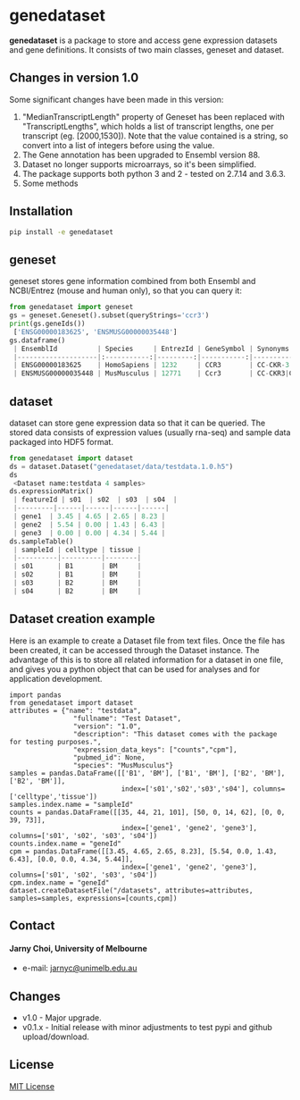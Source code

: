 genedataset
======
**genedataset** is a package to store and access gene expression datasets and gene definitions. It consists of two main classes, geneset and dataset.

## Changes in version 1.0
Some significant changes have been made in this version:
1. "MedianTranscriptLength" property of Geneset has been replaced with "TranscriptLengths", which holds a list of transcript lengths, one per transcript (eg. [2000,1530]). Note that the value contained is a string, so convert into a list of integers before using the value.
2. The Gene annotation has been upgraded to Ensembl version 88.
3. Dataset no longer supports microarrays, so it's been simplified.
4. The package supports both python 3 and 2 - tested on 2.7.14 and 3.6.3.
5. Some methods

## Installation
```bash
pip install -e genedataset
```

## geneset
geneset stores gene information combined from both Ensembl and NCBI/Entrez (mouse and human only), so that you can query it:
```python
from genedataset import geneset
gs = geneset.Geneset().subset(queryStrings='ccr3')
print(gs.geneIds())
 ['ENSG00000183625', 'ENSMUSG00000035448']
gs.dataframe()
 | EnsemblId          | Species     | EntrezId | GeneSymbol | Synonyms                     | Description                      | TranscriptLengths                             | Orthologue              |
 |--------------------|:-----------:|---------:|-----------:|-----------------------------:|---------------------------------:|----------------------------------------------:|------------------------:|
 | ENSG00000183625    | HomoSapiens | 1232     | CCR3       | CC-CKR-3|CD193|CKR3|CMKBR3   | C-C motif chemokine receptor 3   | [2000, 1581, 400, 436, 212, 1284, 1201, 1786] | ENSMUSG00000035448:Ccr3 |
 | ENSMUSG00000035448 | MusMusculus | 12771    | Ccr3       | CC-CKR3|CKR3|Cmkbr1l2|Cmkbr3 | chemokine (C-C motif) receptor 3 | [3272]                                        | ENSG00000183625:CCR3    |
```

## dataset
dataset can store gene expression data so that it can be queried. The stored data consists of expression values (usually rna-seq) and sample data packaged into HDF5 format.
```python
from genedataset import dataset
ds = dataset.Dataset("genedataset/data/testdata.1.0.h5")
ds
 <Dataset name:testdata 4 samples>
ds.expressionMatrix()
 | featureId | s01  | s02  | s03  | s04  |
 |---------|------|------|------|------|
 | gene1  | 3.45 | 4.65 | 2.65 | 8.23 |
 | gene2  | 5.54 | 0.00 | 1.43 | 6.43 |
 | gene3  | 0.00 | 0.00 | 4.34 | 5.44 |
ds.sampleTable()
 | sampleId | celltype | tissue |
 |----------|----------|--------|
 | s01      | B1       | BM     |
 | s02      | B1       | BM     |
 | s03      | B2       | BM     |
 | s04      | B2       | BM     |
```

## Dataset creation example
Here is an example to create a Dataset file from text files. Once the file has been created, it can be accessed through the Dataset instance. The advantage of this is to store all related information for a dataset in one file, and gives you a python object that can be used for analyses and for application development.
```pytho
import pandas
from genedataset import dataset
attributes = {"name": "testdata",
				"fullname": "Test Dataset",
				"version": "1.0",
				"description": "This dataset comes with the package for testing purposes.",
				"expression_data_keys": ["counts","cpm"],
				"pubmed_id": None,
				"species": "MusMusculus"}
samples = pandas.DataFrame([['B1', 'BM'], ['B1', 'BM'], ['B2', 'BM'], ['B2', 'BM']],
							index=['s01','s02','s03','s04'], columns=['celltype','tissue'])
samples.index.name = "sampleId"
counts = pandas.DataFrame([[35, 44, 21, 101], [50, 0, 14, 62], [0, 0, 39, 73]],
							index=['gene1', 'gene2', 'gene3'], columns=['s01', 's02', 's03', 's04'])
counts.index.name = "geneId"
cpm = pandas.DataFrame([[3.45, 4.65, 2.65, 8.23], [5.54, 0.0, 1.43, 6.43], [0.0, 0.0, 4.34, 5.44]],
							index=['gene1', 'gene2', 'gene3'], columns=['s01', 's02', 's03', 's04'])
cpm.index.name = "geneId"
dataset.createDatasetFile("/datasets", attributes=attributes, samples=samples, expressions=[counts,cpm])

```

## Contact
#### Jarny Choi, University of Melbourne
* e-mail: jarnyc@unimelb.edu.au

## Changes 
* v1.0 - Major upgrade.
* v0.1.x - Initial release with minor adjustments to test pypi and github upload/download.

## License
[MIT License](LICENSE.txt)

